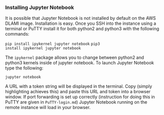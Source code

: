 ### Installing Jupyter Notebook

It is possible that Jupyter Notebook is not installed by default on the AWS DLAMI image. Installation is easy. Once you SSH into the instance using a terminal or PuTTY install it for both python2 and python3 with the following commands:

<code>pip install ipykernel jupyter notebook</code>
<code>pip3 install ipykernel jupyter notebook</code>

The <code>ipykernel</code> package allows you to change between python2 and python3 kernels inside of jupyter notebook. To launch Jupyter Notebook type the following:

<code>jupyter notebook</code>

A URL with a token string will be displayed in the terminal. Copy (simply highlighting achieves this) and paste this URL and token into a browser window. If port forwarding is set up correctly (instruction for doing this in PuTTY are given in <code>PuTTY-login.md</code>) Jupyter Notebook running on the remote instance will load in your browser. 
